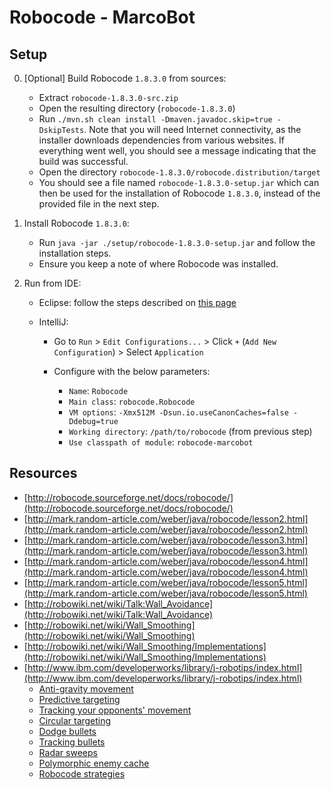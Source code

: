 # Robocode - MarcoBot

## Setup

0. [Optional] Build Robocode `1.8.3.0` from sources:

    - Extract `robocode-1.8.3.0-src.zip`
    - Open the resulting directory (`robocode-1.8.3.0`)
    - Run `./mvn.sh clean install -Dmaven.javadoc.skip=true -DskipTests`. 
    Note that you will need Internet connectivity, as the installer downloads dependencies from various websites.
    If everything went well, you should see a message indicating that the build was successful.
    - Open the directory `robocode-1.8.3.0/robocode.distribution/target`
    - You should see a file named `robocode-1.8.3.0-setup.jar` which can then be used for the installation of Robocode `1.8.3.0`, instead of the provided file in the next step.

1. Install Robocode `1.8.3.0`:

    - Run `java -jar ./setup/robocode-1.8.3.0-setup.jar` and follow the installation steps.
    - Ensure you keep a note of where Robocode was installed.

2. Run from IDE:

    - Eclipse: follow the steps described on [this page](http://robowiki.net/wiki/Robocode/Running_from_Eclipse)
    - IntelliJ:

        - Go to `Run` > `Edit Configurations...` > Click `+` (`Add New Configuration`) > Select `Application`
        - Configure with the below parameters:

            - `Name`: `Robocode`
            - `Main class`: `robocode.Robocode`
            - `VM options`: `-Xmx512M -Dsun.io.useCanonCaches=false -Ddebug=true`
            - `Working directory`: `/path/to/robocode` (from previous step)
            - `Use classpath of module`: `robocode-marcobot`

## Resources

- [http://robocode.sourceforge.net/docs/robocode/](http://robocode.sourceforge.net/docs/robocode/)
- [http://mark.random-article.com/weber/java/robocode/lesson2.html](http://mark.random-article.com/weber/java/robocode/lesson2.html)
- [http://mark.random-article.com/weber/java/robocode/lesson3.html](http://mark.random-article.com/weber/java/robocode/lesson3.html)
- [http://mark.random-article.com/weber/java/robocode/lesson4.html](http://mark.random-article.com/weber/java/robocode/lesson4.html)
- [http://mark.random-article.com/weber/java/robocode/lesson5.html](http://mark.random-article.com/weber/java/robocode/lesson5.html)
- [http://robowiki.net/wiki/Talk:Wall_Avoidance](http://robowiki.net/wiki/Talk:Wall_Avoidance)
- [http://robowiki.net/wiki/Wall_Smoothing](http://robowiki.net/wiki/Wall_Smoothing)
- [http://robowiki.net/wiki/Wall_Smoothing/Implementations](http://robowiki.net/wiki/Wall_Smoothing/Implementations)
- [http://www.ibm.com/developerworks/library/j-robotips/index.html](http://www.ibm.com/developerworks/library/j-robotips/index.html)
  - [Anti-gravity movement](http://www.ibm.com/developerworks/library/j-antigrav/index.html)
  - [Predictive targeting](http://www.ibm.com/developerworks/library/j-pred-targeting/index.html)
  - [Tracking your opponents' movement](http://www.ibm.com/developerworks/java/library/j-movement/index.html)
  - [Circular targeting](http://www.ibm.com/developerworks/library/j-circular/index.html)
  - [Dodge bullets](http://www.ibm.com/developerworks/library/j-dodge/index.html)
  - [Tracking bullets](http://www.ibm.com/developerworks/library/j-tipbullet.html)
  - [Radar sweeps](http://www.ibm.com/developerworks/library/j-radar/index.html)
  - [Polymorphic enemy cache](http://www.ibm.com/developerworks/library/j-tippoly/)
  - [Robocode strategies](http://www.ibm.com/developerworks/library/j-tipstrats/index.html)
